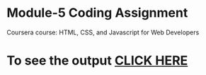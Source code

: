 
# Module-5 Coding Assignment

Coursera course: HTML, CSS, and Javascript for Web Developers

# To see the output [CLICK HERE](https://sanket2004.github.io/Coursera-HTML-CSS-JavaScript-for-Web-Developers-/mod5_solution/index.html)
